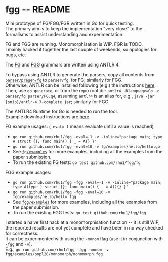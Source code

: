 # fgg -- README

Mini prototype of FG/FGG/FGR written in Go for quick testing.  
The primary aim is to keep the implementation "very close" to the formalisms
to assist understanding and experimentation.

FG and FGG are running.  Monomorphisation is WIP.  FGR is TODO.  
I mainly hacked it together the last couple of weekends, so apologies for
bugs, etc.

The [FG](https://github.com/rhu1/fgg/blob/master/parser/FG.g4) and
[FGG](https://github.com/rhu1/fgg/blob/master/parser/FGG.g4) grammars are
written using ANTLR 4.  

To bypass using ANTLR to generate the parsers, copy all contents from
[`parser/pregen/fg`](https://github.com/rhu1/fgg/tree/master/parser/pregen/fg)
to `parser/fg`, for FG; similarly for FGG.  
Otherwise, ANTLR can be installed following (e.g.) the instructions
[here](https://blog.gopheracademy.com/advent-2017/parsing-with-antlr4-and-go/).  
Then, use `go generate`, or from the repo root dir: `antlr4 -Dlanguage=Go -o parser/fg parser/FG.g4`,
assuming `antlr4` is an alias for, e.g.,
`java -jar [snip]/antlr-4.7-complete.jar`;
similarly for FGG.

The ANTLR4 Runtime for Go is needed to run the tool.  
Example download instructions are
[here](https://github.com/antlr/antlr4/blob/master/doc/go-target.md).

FG example usages: (`-eval=-1` means evaluate until a value is reached)

- `go run github.com/rhu1/fgg -eval=-1 -v -inline="package main; type A struct {}; func main() { _ = A{} }"`
- `go run github.com/rhu1/fgg -eval=10 -v fg/examples/hello/hello.go`
- See [`fg/examples`](https://github.com/rhu1/fgg/tree/master/fg/examples) for
more examples, including all the examples from the paper submission.
- To run the existing FG tests: `go test github.com/rhu1/fgg/fg`

FGG example usages:

- `go run github.com/rhu1/fgg -fgg -eval=-1 -v -inline="package main; type A(type ) struct {}; func main() { _ = A(){} }"`
- `go run github.com/rhu1/fgg -fgg -eval=10 -v fgg/examples/hello/hello.fgg`
- See [`fgg/examples`](https://github.com/rhu1/fgg/tree/master/fgg/examples) for
more examples, including all the examples from the paper submission.
- To run the existing FGG tests: `go test github.com/rhu1/fgg/fgg`

I started a naive first hack at a monomorphisation function -- it is still
WIP, the reported results are not yet complete and have been in no way checked
for correctness.  
It can be experimented with using the `-monom` flag (use it in conjunction
with `-fgg` and `-v`).  
E.g., `go run github.com/rhu1/fgg -fgg -monom -v fgg/examples/popl20/monomorph/monomorph.fgg`


